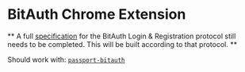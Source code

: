 # BitAuth Chrome Extension

** A full [specification](/bips/readme.md) for the BitAuth Login & Registration protocol still needs to be completed. This will be built according to that protocol. **

Should work with: [`passport-bitauth`](/passport-bitauth)
